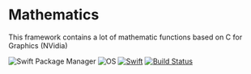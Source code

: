 # Mathematics
This framework contains a lot of mathematic functions based on C for Graphics (NVidia)

![Swift Package Manager](https://badgen.net/badge/Swift%20Package/5.5/orange)
![OS](https://badgen.net/badge/platforms/iOS%20%7C%20macOS%20%7C%20tvOS%20%7C%20watchOS%20%7C%20Linux%20%7C%20Windows/black)
[![Swift](https://github.com/helbertgs/Mathematics/actions/workflows/swift.yml/badge.svg)](https://github.com/helbertgs/Mathematics/actions/workflows/swift.yml)
[![Build Status](https://app.bitrise.io/app/d44fb074346957be/status.svg?token=117HaHYOgEFESP4kn9-54A)](https://app.bitrise.io/app/d44fb074346957be)